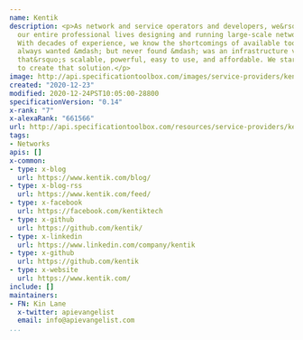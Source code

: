 ```yaml
---
name: Kentik
description: <p>As network and service operators and developers, we&rsquo;ve spent
  our entire professional lives designing and running large-scale networks and CDNs.
  With decades of experience, we know the shortcomings of available tools. What we
  always wanted &mdash; but never found &mdash; was an infrastructure visibility solution
  that&rsquo;s scalable, powerful, easy to use, and affordable. We started Kentik
  to create that solution.</p>
image: http://api.specificationtoolbox.com/images/service-providers/kentik.jpg
created: "2020-12-23"
modified: 2020-12-24PST10:05:00-28800
specificationVersion: "0.14"
x-rank: "7"
x-alexaRank: "661566"
url: http://api.specificationtoolbox.com/resources/service-providers/kentik/
tags:
- Networks
apis: []
x-common:
- type: x-blog
  url: https://www.kentik.com/blog/
- type: x-blog-rss
  url: https://www.kentik.com/feed/
- type: x-facebook
  url: https://facebook.com/kentiktech
- type: x-github
  url: https://github.com/kentik/
- type: x-linkedin
  url: https://www.linkedin.com/company/kentik
- type: x-github
  url: https://github.com/kentik
- type: x-website
  url: https://www.kentik.com/
include: []
maintainers:
- FN: Kin Lane
  x-twitter: apievangelist
  email: info@apievangelist.com
...
```

